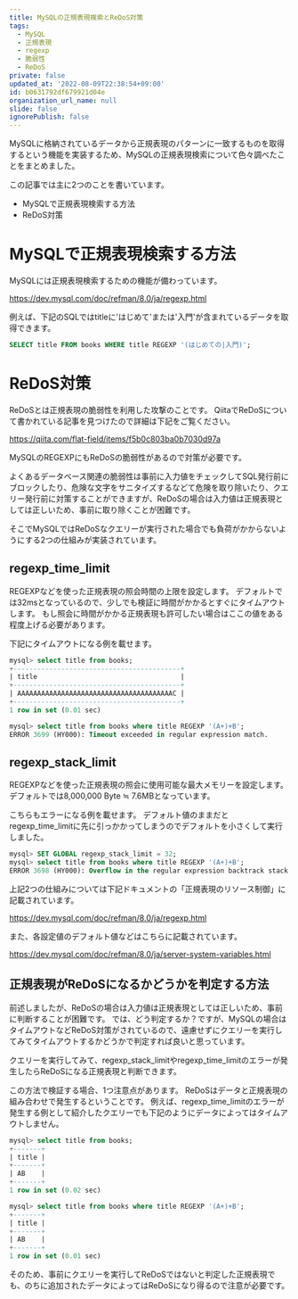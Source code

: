 ```yaml
---
title: MySQLの正規表現検索とReDoS対策
tags:
  - MySQL
  - 正規表現
  - regexp
  - 脆弱性
  - ReDoS
private: false
updated_at: '2022-08-09T22:38:54+09:00'
id: b0631792df679921d04e
organization_url_name: null
slide: false
ignorePublish: false
---
```

MySQLに格納されているデータから正規表現のパターンに一致するものを取得するという機能を実装するため、MySQLの正規表現検索について色々調べたことをまとめました。

この記事では主に2つのことを書いています。
* MySQLで正規表現検索する方法
* ReDoS対策

# MySQLで正規表現検索する方法

MySQLには正規表現検索するための機能が備わっています。

https://dev.mysql.com/doc/refman/8.0/ja/regexp.html

例えば、下記のSQLではtitleに'はじめて'または'入門'が含まれているデータを取得できます。

```sql
SELECT title FROM books WHERE title REGEXP '(はじめての|入門)';
```

# ReDoS対策

ReDoSとは正規表現の脆弱性を利用した攻撃のことです。
QiitaでReDoSについて書かれている記事を見つけたので詳細は下記をご覧ください。

https://qiita.com/flat-field/items/f5b0c803ba0b7030d97a

MySQLのREGEXPにもReDoSの脆弱性があるので対策が必要です。

よくあるデータベース関連の脆弱性は事前に入力値をチェックしてSQL発行前にブロックしたり、危険な文字をサニタイズするなどて危険を取り除いたり、クエリー発行前に対策することができますが、ReDoSの場合は入力値は正規表現としては正しいため、事前に取り除くことが困難です。

そこでMySQLではReDoSなクエリーが実行された場合でも負荷がかからないようにする2つの仕組みが実装されています。

## regexp_time_limit
REGEXPなどを使った正規表現の照会時間の上限を設定します。
デフォルトでは32msとなっているので、少しでも検証に時間がかかるとすぐにタイムアウトします。
もし照会に時間がかかる正規表現も許可したい場合はここの値をある程度上げる必要があります。

下記にタイムアウトになる例を載せます。

```sql
mysql> select title from books;
+------------------------------------------+
| title                                    |
+------------------------------------------+
| AAAAAAAAAAAAAAAAAAAAAAAAAAAAAAAAAAAAAAAC |
+------------------------------------------+
1 row in set (0.01 sec)

mysql> select title from books where title REGEXP '(A+)+B';
ERROR 3699 (HY000): Timeout exceeded in regular expression match.
```

## regexp_stack_limit
REGEXPなどを使った正規表現の照会に使用可能な最大メモリーを設定します。
デフォルトでは8,000,000 Byte ≒ 7.6MBとなっています。

こちらもエラーになる例を載せます。
デフォルト値のままだとregexp_time_limitに先に引っかかってしまうのでデフォルトを小さくして実行しました。

```sql
mysql> SET GLOBAL regexp_stack_limit = 32;
mysql> select title from books where title REGEXP '(A+)+B';
ERROR 3698 (HY000): Overflow in the regular expression backtrack stack.
```

上記2つの仕組みについては下記ドキュメントの「正規表現のリソース制御」に記載されています。

https://dev.mysql.com/doc/refman/8.0/ja/regexp.html

また、各設定値のデフォルト値などはこちらに記載されています。

https://dev.mysql.com/doc/refman/8.0/ja/server-system-variables.html

## 正規表現がReDoSになるかどうかを判定する方法

前述しましたが、ReDoSの場合は入力値は正規表現としては正しいため、事前に判断することが困難です。
では、どう判定するか？ですが、MySQLの場合はタイムアウトなどReDoS対策がされているので、遠慮せずにクエリーを実行してみてタイムアウトするかどうかで判定すれば良いと思っています。

クエリーを実行してみて、regexp_stack_limitやregexp_time_limitのエラーが発生したらReDoSになる正規表現と判断できます。

この方法で検証する場合、1つ注意点があります。
ReDoSはデータと正規表現の組み合わせで発生するということです。
例えば、regexp_time_limitのエラーが発生する例として紹介したクエリーでも下記のようにデータによってはタイムアウトしません。

```sql
mysql> select title from books;
+-------+
| title |
+-------+
| AB    |
+-------+
1 row in set (0.02 sec)

mysql> select title from books where title REGEXP '(A+)+B';
+-------+
| title |
+-------+
| AB    |
+-------+
1 row in set (0.01 sec)
```

そのため、事前にクエリーを実行してReDoSではないと判定した正規表現でも、のちに追加されたデータによってはReDoSになり得るので注意が必要です。
